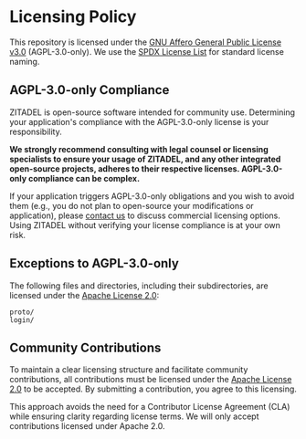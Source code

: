 # Licensing Policy

This repository is licensed under the [GNU Affero General Public License v3.0](LICENSE) (AGPL-3.0-only). We use the [SPDX License List](https://spdx.org/licenses/) for standard license naming.

## AGPL-3.0-only Compliance

ZITADEL is open-source software intended for community use. Determining your application's compliance with the AGPL-3.0-only license is your responsibility.

**We strongly recommend consulting with legal counsel or licensing specialists to ensure your usage of ZITADEL, and any other integrated open-source projects, adheres to their respective licenses. AGPL-3.0-only compliance can be complex.**

If your application triggers AGPL-3.0-only obligations and you wish to avoid them (e.g., you do not plan to open-source your modifications or application), please [contact us](https://zitadel.com/contact) to discuss commercial licensing options. Using ZITADEL without verifying your license compliance is at your own risk.

## Exceptions to AGPL-3.0-only

The following files and directories, including their subdirectories, are licensed under the [Apache License 2.0](https://www.apache.org/licenses/LICENSE-2.0):

```
proto/
login/
```

## Community Contributions

To maintain a clear licensing structure and facilitate community contributions, all contributions must be licensed under the [Apache License 2.0](https://www.apache.org/licenses/LICENSE-2.0) to be accepted. By submitting a contribution, you agree to this licensing.

This approach avoids the need for a Contributor License Agreement (CLA) while ensuring clarity regarding license terms. We will only accept contributions licensed under Apache 2.0.
